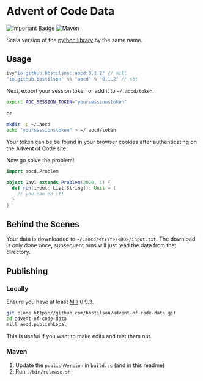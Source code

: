 # Advent of Code Data

![Important Badge][badge] ![Maven][maven]

[badge]: https://img.shields.io/badge/works-on%20my%20machine-success?style=for-the-badge
[maven]: https://img.shields.io/maven-central/v/io.github.bbstilson/aocd_2.13?color=blue&style=for-the-badge

Scala version of the [python library](https://github.com/wimglenn/advent-of-code-data) by the same name.

## Usage

```scala
ivy"io.github.bbstilson::aocd:0.1.2" // mill
"io.github.bbstilson" %% "aocd" % "0.1.2" // sbt
```

Next, export your session token or add it to `~/.aocd/token`.

```bash
export AOC_SESSION_TOKEN="yoursessionstoken"
```

or

```bash
mkdir -p ~/.aocd
echo "yoursessionstoken" > ~/.aocd/token
```

Your token can be be found in your browser cookies after authenticating on the Advent of Code site.

Now go solve the problem!

```scala
import aocd.Problem

object Day1 extends Problem(2020, 1) {
  def run(input: List[String]): Unit = {
    // you can do it!
  }
}
```

## Behind the Scenes

Your data is downloaded to `~/.aocd/<YYYY>/<DD>/input.txt`. The download is only done once, subsequent runs will just read the data from that directory.

## Publishing

### Locally

Ensure you have at least [Mill](https://github.com/lihaoyi/mill/) 0.9.3.

```bash
git clone https://github.com/bbstilson/advent-of-code-data.git
cd advent-of-code-data
mill aocd.publishLocal
```

This is useful if you want to make edits and test them out.

### Maven

1) Update the `publishVersion` in `build.sc` (and in this readme)
2) Run `./bin/release.sh`
